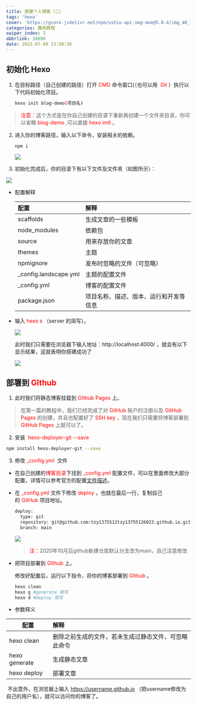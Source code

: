 ```yaml
---
title: 搭建个人博客（二）
tags: 'hexo'
cover: 'https://gcore.jsdelivr.net/npm/ushio-api-img-moe@5.0.4/img_48_1920x1080_1200_null_normal.jpg'
categories: 魔改教程
swiper_index: 2
abbrlink: 38690
date: 2022-07-09 13:50:20
---
```

## **初始化 Hexo**

1. 在目标路径（自己创建的路径）打开 <font color="red"> CMD </font>命令窗口(（也可以用 <font color="red"> Git </font>）执行以下代码初始化项目。

   ```bash
   hexo init blog-demo(项目名)
   ```

  > <font color="red">注意：</font>这个方式是在你自己创建的目录下重新再创建一个文件夹目录，你可以省略<font color="red"> blog-demo </font>,可以直接<font color="red"> hexo imit </font>。

2. 进入你的博客路径，输入以下命令，安装相关的依赖。

   ```base
   npm i
   ```

    ![](https://s2.loli.net/2022/07/09/9AgrRcMkEBVPwhY.png)

3. 初始化完成后，你的目录下有以下文件及文件夹（如图所示）：

  ![](https://s2.loli.net/2022/07/09/CyRPVdNhZIUM6sS.png)

- 配置解释


  | 配置                  | 解释                                   |
   | :-------------------- | :------------------------------------- |
   | scaffolds             | 生成文章的一些模板                     |
   | node_modules          | 依赖包                                 |
   | source                | 用来存放你的文章                       |
   | themes                | 主题                                   |
   | npmignore             | 发布时忽略的文件（可忽略）             |
   | _config.landscape.yml | 主题的配置文件                         |
   | _config.yml           | 博客的配置文件                         |
   | package.json          | 项目名称、描述、版本、运行和开发等信息 |

+ 输入<font color="red"> hexo s </font>（server 的简写）。

   ![](https://s2.loli.net/2022/07/09/NIoPUizs8lpcq3T.png)

  此时我们只需要在浏览器下输入地址：http://localhost:4000/ ，就会有以下显示结果，这就表明你搭建成功了

  ![](https://s2.loli.net/2022/07/09/CRmGIznKyNQjrxO.png)

## **部署到<font color="red"> GIthub </font>**

1. 此时我们将静态博客挂载到<font color="red"> GIthub Pages </font>上。

  > 在第一篇的教程中，我们已经完成了对<font color="red"> GitHub </font>账户的注册以及 <font color="red"> GitHub Pages </font>的创建，并且也配置好了<font color="red"> SSH key </font>，现在我们只需要将博客部署到<font color="red"> GitHub Pages </font> 上就可以了。

2. 安装 <font color="red"> hexo-deployer-git --save </font>

  ```bash
  npm install hexo-deployer-git --save
  ```

3. 修改<font color="red"> _config.yml </font> 文件

- 在自己创建的<font color="red">博客目录</font>下找到<font color="red"> _config.yml </font> 配置文件，可以在里面修改大部分配置，详情可以参考官方的配置[文件描述](https://hexo.io/zh-cn/docs/configuration)。

- 在<font color="red"> _config.yml </font>文件下修改<font color="red"> deploy </font>，也就在最后一行，复制自己的<font color="red"> GitHub </font>项目地址。

  ```bash
  deploy:
    type: git
    repository: git@github.com:tzy1375512tzy13755126023.github.io.git
    branch: main
  ```

  ![](https://s2.loli.net/2022/07/09/dRye5sLt7kNCpq1.png)

    > <font color="red"> 注：</font>2020年10月后github新建仓库默认分支改为main，自己注意修改

 - 把项目部署到<font color="red"> GIthub </font>上。

   修改好配置后，运行以下指令，将你的博客部署到 <font color="red"> GIthub </font>。

   ```bash
   hexo clean
   hexo g #generate 简写
   hexo d #deploy 简写
   ```
  - 参数释义

   
   | 配置          | 解释                                                 |
   | ------------- | :--------------------------------------------------- |
   | hexo clean    | 删除之前生成的文件，若未生成过静态文件，可忽略此命令 |
   | hexo generate | 生成静态文章                                         |
   | hexo deploy   | 部署文章                                             |
   
   ​	不出意外，在浏览器上输入 https://username.github.io （把username修改为自己的用户名），就可以访问你的博客了。
